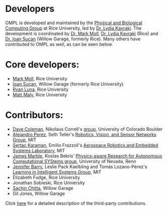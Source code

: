 # Developers

OMPL is developed and maintained by the [Physical and Biological Computing Group](http://www.kavrakilab.org) at Rice University, led by [Dr. Lydia Kavraki](http://www.cs.rice.edu/~kavraki). The development is coordinated by [Dr. Mark Moll](http://www.cs.rice.edu/~mmoll), [Dr. Lydia Kavraki](http://www.cs.rice.edu/~kavraki) (Rice) and [Dr. Ioan Șucan](http://ioan.sucan.ro) (Willow Garage, formerly Rice). Many others have contributed to OMPL as well, as can be seen below.

# Core developers:

- <a href="http://www.cs.rice.edu/~mmoll/">Mark Moll</a>, Rice University
- <a href="http://ioan.sucan.ro">Ioan Șucan</a>, Willow Garage (formerly Rice University)
- <a href="http://www.ryanluna.com/">Ryan Luna</a>, Rice University
- <a href="http://kavrakilab.org/profiles/mmaly">Matt Maly</a>, Rice University

# Contributors:

- [Dave Coleman](http://davetcoleman.com/),  Nikolaus Correll's [group](http://correll.cs.colorado.edu/), University of Colorado Boulder
- [Alejandro Perez](http://people.csail.mit.edu/aperez/www), Seth Teller's [Robotics, Vision, and Sensor Networks Group](http://rvsn.csail.mit.edu), MIT
- [Sertac Karaman](http://sertac.scripts.mit.edu/web), Emilio Frazzoli's [Aerospace Robotics and Embedded Systems Laboratory](http://ares.lids.mit.edu), MIT
- [James Marble](http://www.cse.unr.edu/robotics/pracsys/marble), Kostas Bekris' [Physics-aware Research for Autonomous Computational SYStems group](http://www.cse.unr.edu/robotics/pracsys), University of Nevada, Reno
- [Jennifer Barry](http://people.csail.mit.edu/jbarry), Leslie Pack Kaelbling and Tomás Lozano-Pérez's [Learning in Intelligent Systems Group](http://lis.csail.mit.edu), MIT
- Elizabeth Fudge, Rice University
- Jonathan Sobieski, Rice University
- [Sachin Chitta](http://www.willowgarage.com/pages/people/sachin-chitta-research-scientist), Willow Garage
- Gil Jones, Willow Garage

Click [here](thirdparty.html) for a detailed description of the third-party contributions.
